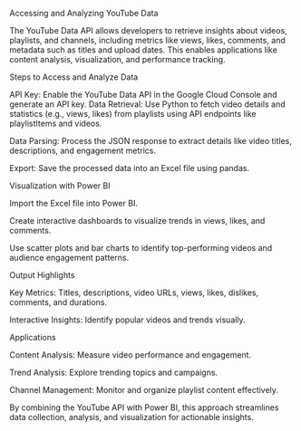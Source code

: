 Accessing and Analyzing YouTube Data


The YouTube Data API allows developers to retrieve insights about videos, playlists, and channels, including metrics like views, likes, comments, and metadata such as titles and upload dates. This enables applications like content analysis, visualization, and performance tracking.

Steps to Access and Analyze Data

API Key: Enable the YouTube Data API in the Google Cloud Console and generate an API key.
Data Retrieval: Use Python to fetch video details and statistics (e.g., views, likes) from playlists using API endpoints like playlistItems and videos.

Data Parsing: Process the JSON response to extract details like video titles, descriptions, and engagement metrics.

Export: Save the processed data into an Excel file using pandas.


Visualization with Power BI

Import the Excel file into Power BI.

Create interactive dashboards to visualize trends in views, likes, and comments.

Use scatter plots and bar charts to identify top-performing videos and audience engagement patterns.


Output Highlights

Key Metrics: Titles, descriptions, video URLs, views, likes, dislikes, comments, and durations.

Interactive Insights: Identify popular videos and trends visually.


Applications

Content Analysis: Measure video performance and engagement.

Trend Analysis: Explore trending topics and campaigns.

Channel Management: Monitor and organize playlist content effectively.


By combining the YouTube API with Power BI, this approach streamlines data collection, analysis, and visualization for actionable insights.
